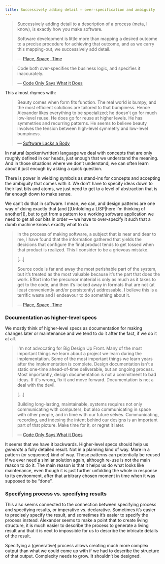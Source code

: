```yaml
---
title: Successively adding detail — over-specification and ambiguity
---
```


> Successively adding detail to a description of a process (meta, I know), is exactly how you make software.
> 
> Software development is little more than mapping a desired outcome to a precise procedure for achieving that outcome, and as we carry this mapping-out, we successively add detail.
> 
> — [Place, Space, Time](https://dorian.substack.com/p/place-space-time)



> Code both over-specifies the business logic, and specifies it inaccurately.
> 
> — [Code Only Says What it Does](http://brooker.co.za/blog/2020/06/23/code)

This almost rhymes with: 

> Beauty comes when form fits function. The real world is bumpy, and the most efficient solutions are tailored to that bumpiness. Hence Alexander likes everything to be specialized; he doesn't go for much low-level reuse. He does go for reuse at higher levels. He has symmetries and recurring patterns. He seems to believe beauty involves the tension between high-level symmetry and low-level bumpiness.
> 
> — [Software Lacks a Body](http://wiki.c2.com/?SoftwareLacksaBody)

In natural (spoken/written) language we deal with concepts that are only roughly defined in our heads, just enough that we understand the meaning. And in those situations where we don’t understand, we can often learn about it just enough by asking a quick question.

There is power in wielding symbols as stand-ins for concepts and accepting the ambiguity that comes with it. We don’t have to specify ideas down to their last bits and atoms, we just need to get to a level of abstraction that is far enough down to make sense.

We can’t do that in software. I mean, we can, and design patterns are one way of doing exactly that (and [[Unfolding a LISP|here I’m thinking of another]]), but to get from a pattern to a working software application we need to get all our bits in order — we have to over-specify it such that a dumb machine knows exactly what to do.

> In the process of making software, a subject that is near and dear to me, I have found that the information gathered that yields the decisions that configure the final product tends to get tossed when that product is realized. This I consider to be a grievous mistake.
> 
> […]
> 
> Source code is far and away the most perishable part of the system, but it’s treated as the most valuable because it’s the part that does the work. Effort into the precursor material is only as much as it takes to get to the code, and then it’s locked away in formats that are not (at least conveniently and/or persistently) addressable. I believe this is a terrific waste and I endeavour to do something about it.
> 
> — [Place, Space, Time](https://dorian.substack.com/p/place-space-time)

### Documentation as higher-level specs
We mostly think of higher-level specs as documentation for making changes later or maintenance and we tend to do it after the fact, if we do it at all.

> I'm not advocating for Big Design Up Front. Many of the most important things we learn about a project we learn during the implementation. Some of the most important things we learn years after the implementation is complete. Design documentation isn't a static one-time ahead-of-time deliverable, but an ongoing process. Most importantly, design documentation is not a commitment to bad ideas. If it's wrong, fix it and move forward. Documentation is not a deal with the devil.
> 
> […]
> 
> Building long-lasting, maintainable, systems requires not only communicating with computers, but also communicating in space with other people, and in time with our future selves. Communicating, recording, and indexing the intent behind our designs is an important part of that picture. Make time for it, or regret it later.
> 
> — [Code Only Says What it Does](http://brooker.co.za/blog/2020/06/23/code)

It seems that we have it backwards. Higher-level specs should help us *generate* a fully detailed result. Not in a planning kind of way. More in a pattern (or sequence) kind of way. Those patterns can potentially be reused if we ever need a similar solution again, although re-use is not the main reason to do it. The main reason is that it helps us do what looks like maintenance, even though it is just further unfolding the whole in response to its environment, after that arbitrary chosen moment in time when it was supposed to be “done”.

### Specifying process vs. specifying results
This also seems connected to the connection between specifying process and specifying results, or imperative vs. declarative. Sometimes it’s easier to precisely specify the result, and sometimes it’s easier to specify the process instead. Alexander seems to make a point that to create living structure, it is much easier to describe the process to generate a living result and that it is next to impossible for us to describe the intricate details of the result.

Specifying a (generative) process allows creating much more complex output than what we could come up with if we had to describe the structure of that output. Complexity needs to grow. It shouldn’t be designed.